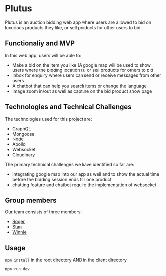 # Plutus

Plutus is an auction bidding web app where users are allowed to bid on luxurious
products they like, or sell products for other users to bid.

## Functionaliy and MVP
In this web app, users will be able to:
* Make a bid on the item you like (A google map will be used to show users where the bidding location is) or sell products for others to bid
* Inbox for enquiry where users can send or receive messages from other users
* A chatbot that can help you search items or change the language
* Image zoom in/out as well as capture on the bid product show page

## Technologies and Technical Challenges
The technologies used for this project are:
* GraphQL
* Mongoose
* Node
* Apollo
* Websocket
* Cloudinary
  
The primary technical challenges we have identified so far are:
* integrating google map into our app as well and to show the actual time before
  the bidding session ends for one product
* chatting feature and chatbot require the implementation of websocket


## Group members
Our team consists of three members:
* [Roger](https://github.com/yuichiu416)
* [Stan](https://github.com/stanbond)
* [Winnie](https://github.com/chinweenie)

## Usage
``npm install`` in the root directory AND in the client directory

``npm run dev`` 